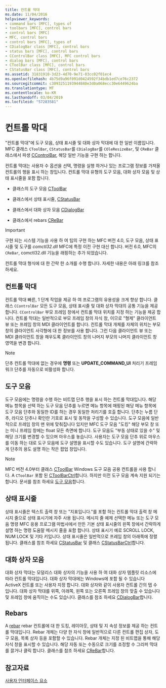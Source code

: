 ```yaml
---
title: 컨트롤 막대
ms.date: 11/04/2016
helpviewer_keywords:
- command bars [MFC], types of
- toolbars [MFC], control bars
- control bars [MFC]
- MFC, control bars
- control bars [MFC], types of
- CDialogBar class [MFC], control bars
- status bars [MFC], control bars
- CControlBar class [MFC], MFC control bars
- dialog bars [MFC], control bars
- CToolBar class [MFC], control bars
- CStatusBar class [MFC], control bars
ms.assetid: 31831910-3d23-4d70-9e71-03cc02f01ec4
ms.openlocfilehash: 4b75d9a96f091d0424592f34bdb1ed7ce76c2372
ms.sourcegitcommit: c3093251193944840e3d0a068ecc30e6449624ba
ms.translationtype: MT
ms.contentlocale: ko-KR
ms.lasthandoff: 03/04/2019
ms.locfileid: "57283581"
---
```

# <a name="control-bars"></a>컨트롤 막대

"컨트롤 막대"에 도구 모음, 상태 표시줄 및 대화 상자 막대에 대 한 일반 이름입니다. MFC 클래스 `CToolBar`, `CStatusBar`를 `CDialogBar`를 `COleResizeBar`, 및 `CReBar` 클래스에서 파생 [CControlBar](../mfc/reference/ccontrolbar-class.md), 해당 일반 기능을 구현 하는 합니다.

컨트롤 막대는 사용자 수 옵션을 선택, 명령을 실행 하거나 있는 프로그램 정보를 가져올 컨트롤의 행을 표시 하는 창입니다. 컨트롤 막대 유형의 도구 모음, 대화 상자 모음 및 상태 표시줄을 포함 합니다.

- 클래스의 도구 모음 [CToolBar](../mfc/reference/ctoolbar-class.md)

- 클래스에서 상태 표시줄, [CStatusBar](../mfc/reference/cstatusbar-class.md)

- 클래스에서 대화 상자 모음 [CDialogBar](../mfc/reference/cdialogbar-class.md)

- 클래스에서 rebars [CReBar](../mfc/reference/crebar-class.md)

> [!IMPORTANT]
>  구현 되는 시스템 기능을 사용 하 여 팁의 구현 하는 MFC 버전 4.0, 도구 모음, 상태 표시줄 및 도구를 *comctl32.dll* MFC에 특정 이전 구현 대신 합니다. 버전 6.0, MFC의 `CReBar`, comctl32.dll 기능을 래핑하는 추가 되었습니다.

컨트롤 막대 형식에 대 한 간략 한 소개를 수행 합니다. 자세한 내용은 아래 링크를 참조 하세요.

## <a name="control-bars"></a>컨트롤 막대

컨트롤 막대 빠른, 1 단계 작업을 제공 하 여 프로그램의 유용성을 크게 향상 합니다. 클래스 `CControlBar` 모든 도구 모음, 상태 표시줄 및 대화 상자 막대의 공통 기능을 제공 합니다. `CControlBar` 부모 프레임 창에서 컨트롤 막대 위치를 지정 하는 기능을 제공 합니다. 컨트롤 막대는 일반적으로 부모 프레임 창의 자식 창, 이므로 "형제" 클라이언트 뷰 또는 프레임 창의 MDI 클라이언트를 합니다. 컨트롤 막대 개체를 자체의 위치는 부모 창의 클라이언트 사각형에 대 한 정보를 사용 합니다. 그런 다음 클라이언트 뷰 또는 MDI 클라이언트 창을 채우도록 클라이언트 창의 나머지 부모의 나머지 클라이언트 창 영역을 변경 합니다.

> [!NOTE]
>  단추 컨트롤 막대에 없는 경우에 **명령** 또는 **UPDATE_COMMAND_UI** 처리기 프레임 워크 단추를 자동으로 비활성화 합니다.

## <a name="toolbars"></a>도구 모음

도구 모음에는 명령을 수행 하는 비트맵 단추 행을 표시 하는 컨트롤 막대입니다. 해당 메뉴 항목을 선택 하는 도구 모음 단추를 누르면 메뉴 항목에 매핑된 해당 메뉴 항목에 도구 모음 단추와 동일한 ID를 하는 경우 동일한 처리기를 호출 합니다. 단추는 누름 단추, 라디오 단추나 확인란 기호로 표시 및 동작을 구성할 수 있습니다. 도구 모음에 일반적으로 프레임 창의 맨 위에 맞춰집니다 있지만 MFC 도구 모음 "도킹" 해당 부모 창 또는 미니 프레임 창에는 float 모든 측면에 합니다. 도구 모음도 "부동 상태로 있을 수" 및 해당 크기를 변경할 수 있으며 마우스를 놓습니다. 사용자는 도구 모음 단추 위로 마우스를 이동 하는 대로 도구 모음에 도구 설명을 표시할 수도 있습니다. 도구 설명에 간략하게 단추의 용도 설명 하는 작은 팝업 창입니다.

> [!NOTE]
>  MFC 버전 4.0부터 클래스 [CToolBar](../mfc/reference/ctoolbar-class.md) Windows 도구 모음 공용 컨트롤을 사용 합니다. A `CToolBar` 포함 된 [CToolBarCtrl](../mfc/reference/ctoolbarctrl-class.md)합니다. 하지만 이전 도구 모음 계속 지원 되기는 합니다. 문서를 참조 하세요 [도구 모음](../mfc/mfc-toolbar-implementation.md)합니다.

## <a name="status-bars"></a>상태 표시줄

상태 표시줄은 텍스트 출력 창 또는 "지표입니다."를 포함 하는 컨트롤 막대 출력 창 메시지 줄으로 상태 표시기에 자주 사용 됩니다. 메시지 줄 예제 선택한 메뉴 또는 도구 모음 명령 MFC 응용 프로그램 마법사에서 만든 기본 상태 표시줄의 왼쪽 창에서 간략하게 설명 하는 명령 도움말 메시지 줄을 포함 합니다. 상태 표시기 예로 SCROLL LOCK, NUM LOCK 및 기타 키입니다. 상태 표시줄은 일반적으로 프레임 창의 아래쪽에 정렬 됩니다. 클래스를 참조 하세요 [CStatusBar](../mfc/reference/cstatusbar-class.md) 및 클래스 [CStatusBarCtrl](../mfc/reference/cstatusbarctrl-class.md)합니다.

## <a name="dialog-bars"></a>대화 상자 모음

대화 상자 막대는 모덜리스 대화 상자의 기능을 사용 하 여 대화 상자 템플릿 리소스에 따라 컨트롤 막대입니다. 대화 상자 막대에는 Windows에 포함 될 수 있습니다 ActiveX 컨트롤 또는 사용자 지정 합니다. 대화 상자와 같이 사용자 컨트롤 간의 탭 수입니다. 대화 상자 막대를 위쪽, 아래쪽, 왼쪽 또는 오른쪽 프레임 창의 맞출 수 있습니다 및 프레임 창에 움직이는 수도 있습니다. 클래스를 참조 하세요 [CDialogBar](../mfc/reference/cdialogbar-class.md)합니다.

## <a name="rebars"></a>Rebars

A [rebar](../mfc/using-crebarctrl.md) rebar 컨트롤에 대 한 도킹, 레이아웃, 상태 및 지 속성 정보를 제공 하는 컨트롤 막대입니다. Rebar 개체는 다양 한 자식 창에 일반적으로 다른 컨트롤 편집 상자, 도구 모음, 목록 상자 등을 포함할 수 있습니다. Rebar 개체는 지정 된 비트맵을 통해 해당 자식 창을 표시할 수 있습니다. 해당 자동 또는 수동으로 크기를 조정할 수 그리퍼 막대를 끌거나 클릭 합니다. 클래스를 참조 하세요 [CReBar](../mfc/reference/crebar-class.md)합니다.

## <a name="see-also"></a>참고자료

[사용자 인터페이스 요소](../mfc/user-interface-elements-mfc.md)
